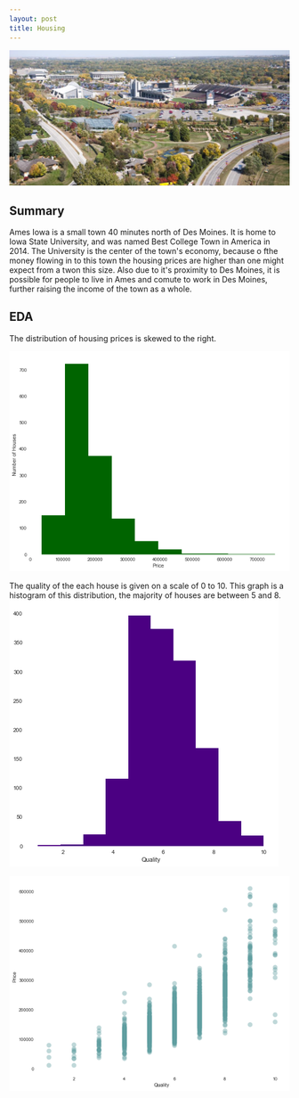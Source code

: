 ```yaml
---
layout: post
title: Housing
---
```


![an image alt text](/images/Housing_images/Ames_sky.png "Ames Overview")

## Summary

Ames Iowa is a small town 40 minutes north of Des Moines. It is home to Iowa State University, and was named Best College Town in America in 2014.
The University is the center of the town's economy, because o fthe money flowing in to this town the housing prices are higher than one might expect from a twon this size. Also due to it's proximity to Des Moines, it is possible for people to live in Ames and comute to work in Des Moines, further raising the income of the town as a whole. 

## EDA

The distribution of housing prices is skewed to the right. 

![an image alt text](/images/Housing_images/hist_price.png "Histogram Prices")

The quality of the each house is given on a scale of 0 to 10. This graph is a histogram of this distribution, the majority of houses are between 5 and 8. 
![an image alt text](/images/Housing_images/hist_qual.png "Histogram Prices")


![an image alt text](/images/Housing_images/scatter_price_qual.png "Histogram Prices")
